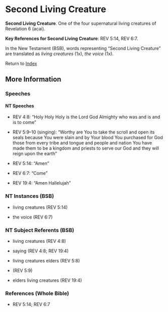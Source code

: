 # Second Living Creature
**Second Living Creature**. 
One of the four supernatural living creatures of Revelation 6 (acai). 


**Key References for Second Living Creature**: 
REV 5:14, REV 6:7. 




In the New Testament (BSB), words representing “Second Living Creature” are translated as 
*living creatures* (1x), *the voice* (1x). 


Return to [Index](00-Index.md)

## More Information

### Speeches

#### NT Speeches

* REV 4:8: “Holy Holy Holy is the Lord God Almighty who was and is and is to come”

* REV 5:9–10 (singing): “Worthy are You to take the scroll and open its seals because You were slain and by Your blood You purchased for God those from every tribe and tongue and people and nation You have made them to be a kingdom and priests to serve our God and they will reign upon the earth”

* REV 5:14: “Amen”

* REV 6:7: “Come”

* REV 19:4: “Amen Hallelujah”

### NT Instances (BSB)

* living creatures (REV 5:14)

* the voice (REV 6:7)



### NT Subject Referents (BSB)

* living creatures (REV 4:8)

* saying (REV 4:8; REV 19:4)

* living creatures elders (REV 5:8)

*  (REV 5:9)

* elders living creatures (REV 19:4)



### References (Whole Bible)

* REV 5:14; REV 6:7



